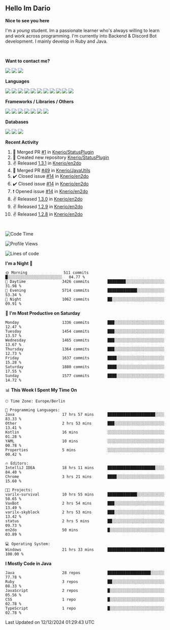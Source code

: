<h2>Hello Im Dario</h2>

**Nice to see you here**

I'm a *young* student. Im a passionate learner who's always willing to learn and work across
programming. I'm currently into Backend & Discord Bot development. I mainly develop in Ruby and Java.

<br/>

**Want to contact me?**

<a href="https://github.com/knerio"><img src="https://img.shields.io/badge/-Github-blue?style=for-the-badge&logo=github&logoColor=white"/></a> <a href="https://discord.com/users/639416958923702292"><img src="https://img.shields.io/badge/-knerio-blue?style=for-the-badge&logo=discord&logoColor=white"/></a> <a href="https://twitch.tv/dopalos_"><img src="https://img.shields.io/badge/-twitch-blue?style=for-the-badge&logo=twitch&logoColor=white"/></a>

**Languages**

<img src="https://img.shields.io/badge/-HTML-blue?style=for-the-badge&logo=html5&logoColor=white"/> <img src="https://img.shields.io/badge/-CSS-blue?style=for-the-badge&logo=CSS3&logoColor=white"/> <img src="https://img.shields.io/badge/-Javascript-blue?style=for-the-badge&logo=javascript&logoColor=white"/> <img src="https://img.shields.io/badge/-Typescript-blue?style=for-the-badge&logo=TypeScript&logoColor=white"/> <img src="https://img.shields.io/badge/-Java-blue?style=for-the-badge&logo=java&logoColor=white"/> <img src="https://img.shields.io/badge/-Kotlin-blue?style=for-the-badge&logo=kotlin&logoColor=white"/> <img src="https://img.shields.io/badge/-SQL-blue?style=for-the-badge&logo=MYSQL&logoColor=white"/> <img src="https://img.shields.io/badge/-Markdown-blue?style=for-the-badge&logo=Markdown&logoColor=white"/> <img src="https://img.shields.io/badge/-JSON-blue?style=for-the-badge&logo=JSON&logoColor=white"/> <img src="https://img.shields.io/badge/-Git-blue?style=for-the-badge&logo=Git&logoColor=white"/> <img src="https://img.shields.io/badge/-Ruby-blue?style=for-the-badge&logo=Ruby&logoColor=white"/>
<br/>

 **Frameworks / Libraries / Others**

<img src="https://img.shields.io/badge/-Bootstrap-blue?style=for-the-badge&logo=Bootstrap&logoColor=white"/> <img src="https://img.shields.io/badge/-Node.JS-blue?style=for-the-badge&logo=node.js&logoColor=white"/> <img src="https://img.shields.io/badge/-React-blue?style=for-the-badge&logo=React&logoColor=white"/> <img src="https://img.shields.io/badge/-Express-blue?style=for-the-badge&logo=Express&logoColor=white"/> <img src="https://img.shields.io/badge/-Next.Js-blue?style=for-the-badge&logo=Next.Js&logoColor=white"/> <img src="https://img.shields.io/badge/-Ruby_On_Rails-blue?style=for-the-badge&logo=ruby-on-rails&logoColor=white"/> <img src="https://img.shields.io/badge/-JDA-blue?style=for-the-badge&logo=JDA&logoColor=white"/>

**Databases**

<img src="https://img.shields.io/badge/-MongoDB-blue?style=for-the-badge&logo=mongodb&logoColor=white"/> <img src="https://img.shields.io/badge/-MariaDB-blue?style=for-the-badge&logo=MariaDB&logoColor=white"/>
<img src="https://img.shields.io/badge/-PostgreSQL-blue?style=for-the-badge&logo=PostgreSQl&logoColor=white"/>

**Recent Activity**

<!--RECENT_ACTIVITY:start-->
1. 🎉 Merged PR [#1](https://github.com/Knerio/StatusPlugin/pull/1) in [Knerio/StatusPlugin](https://github.com/Knerio/StatusPlugin)<br>
2. 📔 Created new repository [Knerio/StatusPlugin](https://github.com/Knerio/StatusPlugin)<br>
3. ✌️ Released [1.3.1](https://github.com/Knerio/en2do/releases/tag/1.3.1) in [Knerio/en2do](https://github.com/Knerio/en2do)<br>
4. 🎉 Merged PR [#49](https://github.com/Knerio/JavaUtils/pull/49) in [Knerio/JavaUtils](https://github.com/Knerio/JavaUtils)<br>
5. ✔️ Closed issue [#14](https://github.com/Knerio/en2do/issues/14) in [Knerio/en2do](https://github.com/Knerio/en2do)<br>
6. ✔️ Closed issue [#14](https://github.com/Knerio/en2do/issues/14) in [Knerio/en2do](https://github.com/Knerio/en2do)<br>
7. ❗️ Opened issue [#14](https://github.com/Knerio/en2do/issues/14) in [Knerio/en2do](https://github.com/Knerio/en2do)<br>
8. ✌️ Released [1.3.0](https://github.com/Knerio/en2do/releases/tag/1.3.0) in [Knerio/en2do](https://github.com/Knerio/en2do)<br>
9. ✌️ Released [1.2.9](https://github.com/Knerio/en2do/releases/tag/1.2.9) in [Knerio/en2do](https://github.com/Knerio/en2do)<br>
10. ✌️ Released [1.2.8](https://github.com/Knerio/en2do/releases/tag/1.2.8) in [Knerio/en2do](https://github.com/Knerio/en2do)<br>
<!--RECENT_ACTIVITY:end-->
 
#

<!--START_SECTION:waka-->
![Code Time](http://img.shields.io/badge/Code%20Time-651%20hrs%2035%20mins-blue)

![Profile Views](http://img.shields.io/badge/Profile%20Views-6-blue)

![Lines of code](https://img.shields.io/badge/From%20Hello%20World%20I%27ve%20Written-548.9%20thousand%20lines%20of%20code-blue)

**I'm a Night 🦉** 

```text
🌞 Morning                511 commits         █░░░░░░░░░░░░░░░░░░░░░░░░   04.77 % 
🌆 Daytime                3426 commits        ████████░░░░░░░░░░░░░░░░░   31.98 % 
🌃 Evening                5714 commits        █████████████░░░░░░░░░░░░   53.34 % 
🌙 Night                  1062 commits        ██░░░░░░░░░░░░░░░░░░░░░░░   09.91 % 
```
📅 **I'm Most Productive on Saturday** 

```text
Monday                   1336 commits        ███░░░░░░░░░░░░░░░░░░░░░░   12.47 % 
Tuesday                  1454 commits        ███░░░░░░░░░░░░░░░░░░░░░░   13.57 % 
Wednesday                1465 commits        ███░░░░░░░░░░░░░░░░░░░░░░   13.67 % 
Thursday                 1364 commits        ███░░░░░░░░░░░░░░░░░░░░░░   12.73 % 
Friday                   1637 commits        ████░░░░░░░░░░░░░░░░░░░░░   15.28 % 
Saturday                 1880 commits        ████░░░░░░░░░░░░░░░░░░░░░   17.55 % 
Sunday                   1577 commits        ████░░░░░░░░░░░░░░░░░░░░░   14.72 % 
```


📊 **This Week I Spent My Time On** 

```text
🕑︎ Time Zone: Europe/Berlin

💬 Programming Languages: 
Java                     17 hrs 57 mins      █████████████████████░░░░   83.33 % 
Other                    2 hrs 53 mins       ███░░░░░░░░░░░░░░░░░░░░░░   13.41 % 
Kotlin                   16 mins             ░░░░░░░░░░░░░░░░░░░░░░░░░   01.28 % 
YAML                     10 mins             ░░░░░░░░░░░░░░░░░░░░░░░░░   00.78 % 
Properties               5 mins              ░░░░░░░░░░░░░░░░░░░░░░░░░   00.42 % 

🔥 Editors: 
IntelliJ IDEA            18 hrs 11 mins      █████████████████████░░░░   84.40 % 
Chrome                   3 hrs 21 mins       ████░░░░░░░░░░░░░░░░░░░░░   15.60 % 

🐱‍💻 Projects: 
varilx-survival          10 hrs 55 mins      █████████████░░░░░░░░░░░░   50.65 % 
VaxBot                   2 hrs 54 mins       ███░░░░░░░░░░░░░░░░░░░░░░   13.49 % 
varilx-skyblock          2 hrs 53 mins       ███░░░░░░░░░░░░░░░░░░░░░░   13.42 % 
status                   2 hrs 5 mins        ██░░░░░░░░░░░░░░░░░░░░░░░   09.73 % 
en2do                    50 mins             █░░░░░░░░░░░░░░░░░░░░░░░░   03.89 % 

💻 Operating System: 
Windows                  21 hrs 33 mins      █████████████████████████   100.00 % 
```

**I Mostly Code in Java** 

```text
Java                     28 repos            ███████████████████░░░░░░   77.78 % 
Ruby                     3 repos             ██░░░░░░░░░░░░░░░░░░░░░░░   08.33 % 
JavaScript               2 repos             █░░░░░░░░░░░░░░░░░░░░░░░░   05.56 % 
CSS                      1 repo              █░░░░░░░░░░░░░░░░░░░░░░░░   02.78 % 
TypeScript               1 repo              █░░░░░░░░░░░░░░░░░░░░░░░░   02.78 % 
```




 Last Updated on 12/12/2024 01:29:43 UTC
<!--END_SECTION:waka-->

